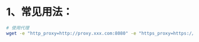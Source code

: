 # 1、常见用法：

```bash
# 使用代理
wget -e "http_proxy=http://proxy.xxx.com:8080" -e "https_proxy=https://proxy.xxx.com:8080" http://file.tar.xz
```

